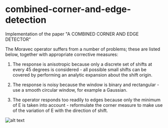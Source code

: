# combined-corner-and-edge-detection
Implementation of the paper "A COMBINED CORNER AND EDGE DETECTOR"

The Moravec
operator suffers from a number of problems; these are
listed below, together with appropriate corrective
measures:

1. The response is anisotropic because only a
discrete set of shifts at every 45 degrees is
considered - all possible small shifts can be covered by
performing an analytic expansion about the shift origin.

2. The response is noisy because the window is
binary and rectangular - use a smooth circular
window, for example a Gaussian.

3. The operator responds too readily to edges
because only the minimum of E is taken into
account - reformulate the corner measure to make use of
the variation of E with the direction of shift.



![alt text](demo.gif)
